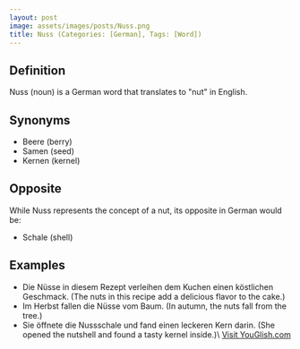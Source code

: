```yaml
---
layout: post
image: assets/images/posts/Nuss.png
title: Nuss (Categories: [German], Tags: [Word])
---
```


## Definition

Nuss (noun) is a German word that translates to "nut" in English.

## Synonyms

- Beere (berry)
- Samen (seed)
- Kernen (kernel)

## Opposite

While Nuss represents the concept of a nut, its opposite in German would be:

- Schale (shell)

## Examples

- Die Nüsse in diesem Rezept verleihen dem Kuchen einen köstlichen Geschmack. (The nuts in this recipe add a delicious flavor to the cake.)
- Im Herbst fallen die Nüsse vom Baum. (In autumn, the nuts fall from the tree.)
- Sie öffnete die Nussschale und fand einen leckeren Kern darin. (She opened the nutshell and found a tasty kernel inside.)\ <a id="yg-widget-0" class="youglish-widget" data-query="Nuss" data-lang="german" data-components="8412" data-auto-start="0" data-bkg-color="theme_light" data-title="How%20to%20pronounce%20Nuss%20in%20German"  rel="nofollow" href="https://youglish.com">Visit YouGlish.com</a><script async src="https://youglish.com/public/emb/widget.js" charset="utf-8"></script>